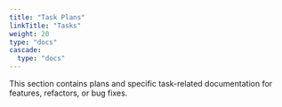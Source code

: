 ```yaml
---
title: "Task Plans"
linkTitle: "Tasks"
weight: 20
type: "docs"
cascade:
  type: "docs"
---
```

This section contains plans and specific task-related documentation for features, refactors, or bug fixes.